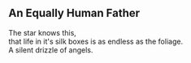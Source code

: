 An Equally Human Father
-----------------------
The star knows this,  
that life in it's silk boxes is as endless as the foliage.  
A silent drizzle of angels.  
